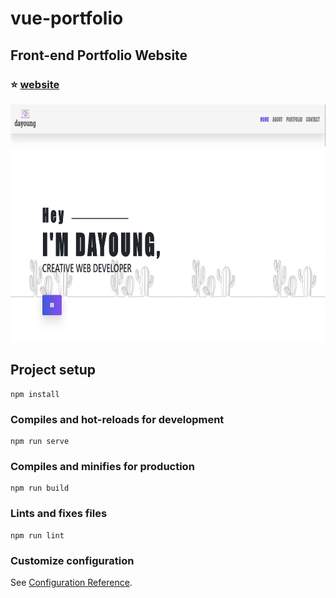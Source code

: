 # vue-portfolio

## Front-end Portfolio Website
### ⭐ [website](https://dayoungportfolio.netlify.app/)

<img src="screenshot.png" width="750" height="380">

## Project setup
```
npm install
```

### Compiles and hot-reloads for development
```
npm run serve
```

### Compiles and minifies for production
```
npm run build
```

### Lints and fixes files
```
npm run lint
```

### Customize configuration
See [Configuration Reference](https://cli.vuejs.org/config/).
